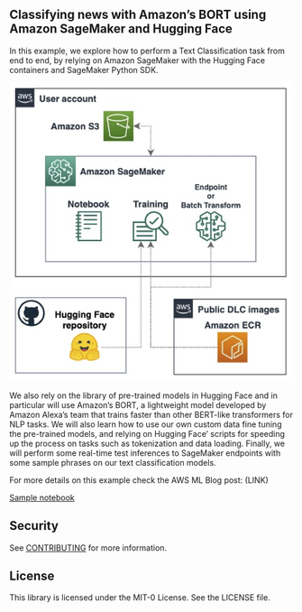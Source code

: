 ## Classifying news with Amazon’s BORT using Amazon SageMaker and Hugging Face

In this example, we explore how to perform a Text Classification task from end to end, by relying on Amazon SageMaker with the Hugging Face containers and SageMaker Python SDK.

![](./images/arch.png)

We also rely on the library of pre-trained models in Hugging Face and in particular will use Amazon’s BORT, a lightweight model developed by Amazon Alexa’s team that trains faster than other BERT-like transformers for NLP tasks. We will also learn how to use our own custom data fine tuning the pre-trained models, and relying on Hugging Face’ scripts for speeding up the process on tasks such as tokenization and data loading. Finally, we will perform some real-time test inferences to SageMaker endpoints with some sample phrases on our text classification models.

For more details on this example check the AWS ML Blog post: (LINK)

[Sample notebook](./Classify_news_SM_HF.ipynb)

## Security

See [CONTRIBUTING](CONTRIBUTING.md#security-issue-notifications) for more information.

## License

This library is licensed under the MIT-0 License. See the LICENSE file.

